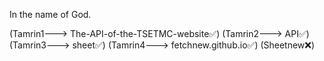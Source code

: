 In the name of God.




(Tamrin1---> The-API-of-the-TSETMC-website✅)
(Tamrin2---> API✅)
(Tamrin3---> sheet✅)
(Tamrin4---> fetchnew.github.io✅)
(Sheetnew❌)



